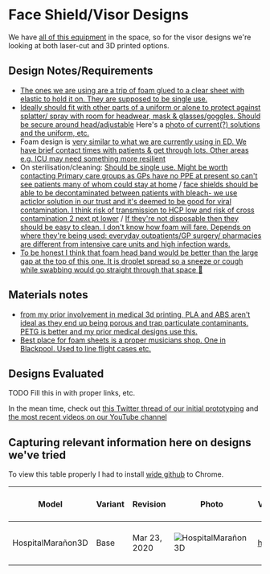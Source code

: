 # Face Shield/Visor Designs

We have [all of this equipment](https://github.com/DoESLiverpool/somebody-should/wiki/Equipment) in the space, so for the visor designs we're looking at both laser-cut and 3D printed options.

## Design Notes/Requirements

 * [The ones we are using are a trip of foam glued to a clear sheet with elastic to hold it on. They are supposed to be single use.](https://twitter.com/doctorfraz/status/1242558629317926916)
 * [Ideally should fit with other parts of a uniform or alone to protect against splatter/ spray with room for headwear, mask & glasses/goggles. Should be secure around head/adjustable](https://twitter.com/AlyssaAlabassi/status/1242564096454688771)  Here's a [photo of current(?) solutions and the uniform, etc.](https://miro.medium.com/max/1742/1*v6C5oJn1kBSdlUgOFLpQbQ.jpeg)
 * Foam design is [very similar to what we are currently using in ED.
We have brief contact times with patients & get through lots. Other areas e.g. ICU may need something more resilient](https://twitter.com/doctorfraz/status/1242566514454278150)
 * On sterilisation/cleaning: [Should be single use. Might be worth contacting Primary care groups as GPs have no PPE at present so can't see patients many of whom could stay at home](https://twitter.com/doctorfraz/status/1242567550820646914) / [face shields should be able to be decontaminated between patients with bleach- we use acticlor solution in our trust and it's deemed to be good for viral contamination. I think risk of transmission to HCP low and risk of cross contamination 2 next pt lower](https://twitter.com/bom_tarnes/status/1242567517551374342) / [If they're not disposable then they should be easy to clean. I don't know how foam will fare. Depends on where they're being used: everyday outpatients/GP surgery/ pharmacies are different from intensive care units and high infection wards.](https://twitter.com/AlyssaAlabassi/status/1242568887104872448)
 * [To be honest I think that foam head band would be better than the large gap at the top of this one. It is droplet spread so a sneeze or cough while swabbing would go straight through that space 
:sneezing_face:](https://twitter.com/doctorfraz/status/1242576017165815815)

## Materials notes

 * [from my prior involvement in medical 3d printing, PLA and ABS aren't ideal as they end up being porous and trap particulate contaminants. PETG is better and my prior medical designs use this.](https://twitter.com/bom_tarnes/status/1242569448902533122)
 * [Best place for foam sheets is a proper musicians shop. One in Blackpool. Used to line flight cases etc.](https://twitter.com/dunkerley21/status/1242573638454456320)

## Designs Evaluated

TODO Fill this in with proper links, etc.

In the mean time, check out [this Twitter thread of our initial prototyping](https://twitter.com/amcewen/status/1242826238630248449) and [the most recent videos on our YouTube channel](https://www.youtube.com/user/DoESLiverpool)

## Capturing relevant information here on designs we've tried

To view this table properly I had to install [wide github](https://chrome.google.com/webstore/detail/wide-github/kaalofacklcidaampbokdplbklpeldpj?hl=en) to Chrome.

| Model        | Variant           | Revision  | Photo | Video | Design Files | BOM | Unit Cost | Build time | Build difficulty | Medical sign-offs | Comments |
| -----        | -------           | --------  | ----- | ----- | ------------ | --- | --------- | ---------- | ----------------- | ----------------- | -------- |
| HospitalMarañon3D | Base | Mar 23, 2020  | ![HospitalMarañon3D](https://i.ibb.co/fnq61r6/image.png)  | [here](https://www.youtube.com/watch?v=WjN5fSOK3HE) | [here](https://twitter.com/3d_maranon/status/1242177410759524355?s=20) | Filament + Visor [TBD] | 25p + visor | 80 initially. Maybe 20? | Easy | Unknown | |

